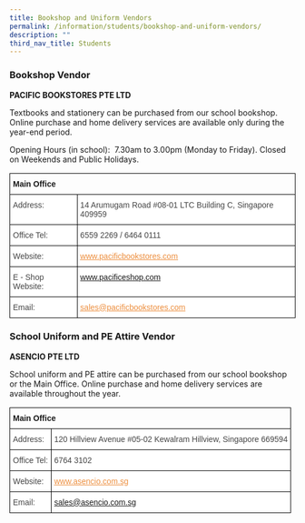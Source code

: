 ```yaml
---
title: Bookshop and Uniform Vendors
permalink: /information/students/bookshop-and-uniform-vendors/
description: ""
third_nav_title: Students
---
```

### **Bookshop Vendor**

**PACIFIC BOOKSTORES PTE LTD**

Textbooks and stationery can be purchased from our school bookshop. Online purchase and home delivery services are available only during the year-end period.  

Opening Hours (in school):  7.30am to 3.00pm (Monday to Friday). Closed on Weekends and Public Holidays.

<style type="text/css">
.tg  {border-collapse:collapse;border-spacing:0;}
.tg td{border-color:black;border-style:solid;border-width:1px;font-family:Arial, sans-serif;font-size:14px;
  overflow:hidden;padding:10px 5px;word-break:normal;}
.tg th{border-color:black;border-style:solid;border-width:1px;font-family:Arial, sans-serif;font-size:14px;
  font-weight:normal;overflow:hidden;padding:10px 5px;word-break:normal;}
.tg .tg-fwnj{background-color:#FFF;color:#454545;text-align:left;vertical-align:top}
.tg .tg-0lax{text-align:left;vertical-align:top}
</style>
<table class="tg">
<thead>
  <tr>
		<th class="tg-0lax" colspan="2"><strong>Main Office</strong></th>
  </tr>
</thead>
<tbody>
  <tr>
    <td class="tg-fwnj">Address:   </td>
    <td class="tg-fwnj">14 Arumugam Road #08-01 LTC Building C, Singapore 409959</td>
  </tr>
  <tr>
    <td class="tg-fwnj">Office Tel:</td>
    <td class="tg-fwnj">6559 2269 / 6464 0111</td>
  </tr>
  <tr>
    <td class="tg-fwnj">Website:   </td>
    <td class="tg-fwnj"> <a href="http://www.pacificbookstores.com/"><span style="text-decoration:underline;color:#EC8D3C">www.pacificbookstores.com</span></a></td>
  </tr>
  <tr>
    <td class="tg-fwnj">E - Shop Website:</td>
    <td class="tg-fwnj"> <a href="http://www.pacificeshop.com/">www.pacificeshop.com</a></td>
  </tr>
  <tr>
    <td class="tg-fwnj">Email:   </td>
    <td class="tg-fwnj"> <a href="mailto:sales@pacificbookstores.com"><span style="text-decoration:underline;color:#EC8D3C">sales@pacificbookstores.com</span></a></td>
  </tr>
</tbody>
</table>

### **School Uniform and PE Attire Vendor**

**ASENCIO PTE LTD**

School uniform and PE attire can be purchased from our school bookshop or the Main Office. Online purchase and home delivery services are available throughout the year.

<style type="text/css">
.tg  {border-collapse:collapse;border-spacing:0;}
.tg td{border-color:black;border-style:solid;border-width:1px;font-family:Arial, sans-serif;font-size:14px;
  overflow:hidden;padding:10px 5px;word-break:normal;}
.tg th{border-color:black;border-style:solid;border-width:1px;font-family:Arial, sans-serif;font-size:14px;
  font-weight:normal;overflow:hidden;padding:10px 5px;word-break:normal;}
.tg .tg-fwnj{background-color:#FFF;color:#454545;text-align:left;vertical-align:top}
.tg .tg-0lax{text-align:left;vertical-align:top}
</style>
<table class="tg">
<thead>
  <tr>
    <th class="tg-0lax" colspan="2"><strong>Main Office</strong></th>
  </tr>
</thead>
<tbody>
  <tr>
    <td class="tg-fwnj">Address:   </td>
    <td class="tg-fwnj">120 Hillview Avenue #05-02 Kewalram Hillview, Singapore 669594</td>
  </tr>
  <tr>
    <td class="tg-fwnj">Office Tel:</td>
    <td class="tg-fwnj">6764 3102</td>
  </tr>
  <tr>
    <td class="tg-fwnj">Website:   </td>
    <td class="tg-fwnj"> <a href="http://www.asencio.com.sg/"><span style="text-decoration:underline;color:#EC8D3C">www.asencio.com.sg</span></a></td>
  </tr>
  <tr>
    <td class="tg-fwnj">Email:   </td>
    <td class="tg-fwnj"> <a href="mailto:sales@asencio.com.sg">sales@asencio.com.sg</a></td>
  </tr>
</tbody>
</table>